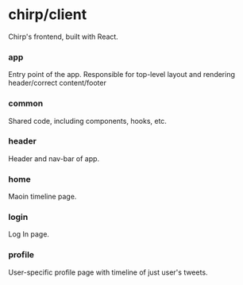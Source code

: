 # chirp/client

Chirp's frontend, built with React.

### app
Entry point of the app.
Responsible for top-level layout and rendering header/correct content/footer 

### common
Shared code, including components, hooks, etc.

### header
Header and nav-bar of app.

### home
Maoin timeline page.

### login
Log In page.

### profile
User-specific profile page with timeline of just user's tweets.
